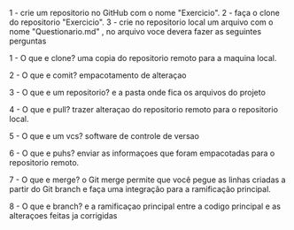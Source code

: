 1 - crie um repositorio no GitHub com o nome "Exercicio".
2 - faça o clone do repositorio "Exercicio".
3 - crie no repositorio local um arquivo com o nome "Questionario.md" , no arquivo voce devera fazer as seguintes perguntas

 1 - O que e clone?
uma copia do repositorio remoto para a maquina local.

 2 - O que e comit?
empacotamento de alteraçao

 3 - O que e um repositorio?
e a pasta onde fica os arquivos do projeto

 4 - O que e pull?
trazer alteraçao do repositorio remoto para o repositorio local.

 5 - O que e um vcs?
software de controle de versao

6 - O que e puhs?
enviar as informaçoes que foram empacotadas para o repositorio remoto.

7 - O que e merge?
 o Git merge permite que você pegue as linhas criadas a partir do Git branch e faça uma integração para a ramificação principal.

8 - O que e branch?
 e a ramificaçao principal entre a codigo principal e as alteraçoes feitas ja corrigidas

